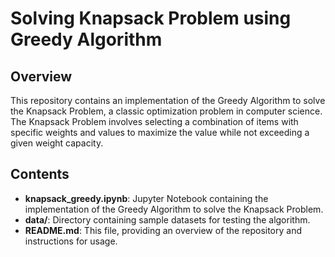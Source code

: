 # Solving Knapsack Problem using Greedy Algorithm

## Overview
This repository contains an implementation of the Greedy Algorithm to solve the Knapsack Problem, a classic optimization problem in computer science. The Knapsack Problem involves selecting a combination of items with specific weights and values to maximize the value while not exceeding a given weight capacity.

## Contents
- **knapsack_greedy.ipynb**: Jupyter Notebook containing the implementation of the Greedy Algorithm to solve the Knapsack Problem.
- **data/**: Directory containing sample datasets for testing the algorithm.
- **README.md**: This file, providing an overview of the repository and instructions for usage.

